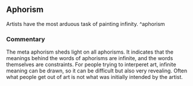 ## Aphorism

Artists have the most arduous task of painting infinity. ^aphorism

### Commentary

The meta aphorism sheds light on all aphorisms. It indicates that the meanings behind the words of aphorisms are infinite, and the words themselves are constraints. For people trying to interperet art, infinite meaning can be drawn, so it can be difficult but also very revealing. Often what people get out of art is not what was initially intended by the artist.
